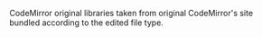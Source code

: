 CodeMirror original libraries taken from original CodeMirror's site<br>
bundled according to the edited file type.
